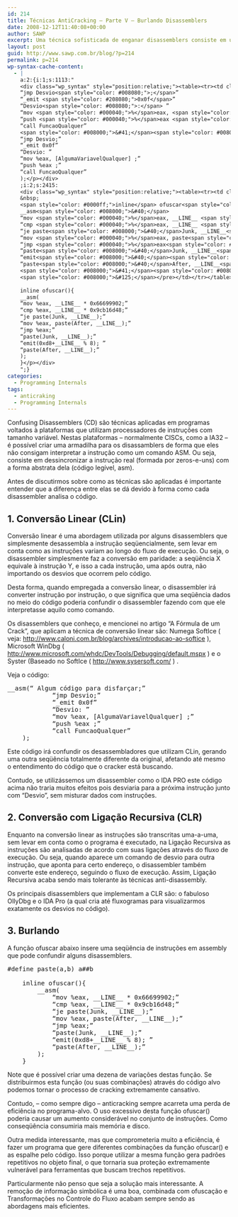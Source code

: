 ```yaml
---
id: 214
title: Técnicas AntiCracking – Parte V – Burlando Disassemblers
date: 2008-12-12T11:40:08+00:00
author: SAWP
excerpt: Uma técnica sofisticada de enganar disassemblers consiste em usar um trecho do programa para alterar os bits das outras partes do programa, que desejamos proteger. A estratégia usada é deslocar os bits de um trecho do programa para que este pedaço pareça possuir outras instruções. Desta forma, o decompilador irá interpretar essas instruções e fornecer informações erradas ao atacante.
layout: post
guid: http://www.sawp.com.br/blog/?p=214
permalink: p=214
wp-syntax-cache-content:
  - |
    a:2:{i:1;s:1113:"
    <div class="wp_syntax" style="position:relative;"><table><tr><td class="code"><pre class="cpp" style="font-family:monospace;">	__asm<span style="color: #008000;">&#40;</span>“	Algum código para disfarçar<span style="color: #008080;">;</span>”
    “jmp Desvio<span style="color: #008080;">;</span>”
    “_emit <span style="color: #208080;">0x0f</span>”
    “Desvio<span style="color: #008080;">:</span> ”
    “mov <span style="color: #000040;">%</span>eax, <span style="color: #008000;">&#91;</span>AlgumaVariavelQualquer<span style="color: #008000;">&#93;</span> <span style="color: #008080;">;</span>”
    “push <span style="color: #000040;">%</span>eax <span style="color: #008080;">;</span>”
    “call FuncaoQualquer”
    <span style="color: #008000;">&#41;</span><span style="color: #008080;">;</span></pre></td></tr></table><p class="theCode" style="display:none;">	__asm(“	Algum código para disfarçar;”
    “jmp Desvio;”
    “_emit 0x0f”
    “Desvio: ”
    “mov %eax, [AlgumaVariavelQualquer] ;”
    “push %eax ;”
    “call FuncaoQualquer”
    );</p></div>
    ;i:2;s:2415:
    <div class="wp_syntax" style="position:relative;"><table><tr><td class="code"><pre class="cpp" style="font-family:monospace;">	<span style="color: #339900;">#define paste(a,b) a##b</span>
    &nbsp;
    <span style="color: #0000ff;">inline</span> ofuscar<span style="color: #008000;">&#40;</span><span style="color: #008000;">&#41;</span><span style="color: #008000;">&#123;</span>
    __asm<span style="color: #008000;">&#40;</span>
    “mov <span style="color: #000040;">%</span>eax, __LINE__ <span style="color: #000040;">*</span> <span style="color: #208080;">0x66699902</span><span style="color: #008080;">;</span>”
    “cmp <span style="color: #000040;">%</span>eax, __LINE__ <span style="color: #000040;">*</span> <span style="color: #208080;">0x9cb16d48</span><span style="color: #008080;">;</span>”
    “je paste<span style="color: #008000;">&#40;</span>Junk, __LINE__<span style="color: #008000;">&#41;</span><span style="color: #008080;">;</span>”
    “mov <span style="color: #000040;">%</span>eax, paste<span style="color: #008000;">&#40;</span>After, __LINE__<span style="color: #008000;">&#41;</span><span style="color: #008080;">;</span>”
    “jmp <span style="color: #000040;">%</span>eax<span style="color: #008080;">;</span>”
    “paste<span style="color: #008000;">&#40;</span>Junk, __LINE__<span style="color: #008000;">&#41;</span><span style="color: #008080;">;</span>”
    “emit<span style="color: #008000;">&#40;</span><span style="color: #208080;">0xd8</span><span style="color: #000040;">+</span>__LINE__ <span style="color: #000040;">%</span> <span style="color: #0000dd;">8</span><span style="color: #008000;">&#41;</span><span style="color: #008080;">;</span> ”
    “paste<span style="color: #008000;">&#40;</span>After, __LINE__<span style="color: #008000;">&#41;</span><span style="color: #008080;">;</span>”
    <span style="color: #008000;">&#41;</span><span style="color: #008080;">;</span>
    <span style="color: #008000;">&#125;</span></pre></td></tr></table><p class="theCode" style="display:none;">	#define paste(a,b) a##b
    
    inline ofuscar(){
    __asm(
    “mov %eax, __LINE__ * 0x66699902;”
    “cmp %eax, __LINE__ * 0x9cb16d48;”
    “je paste(Junk, __LINE__);”
    “mov %eax, paste(After, __LINE__);”
    “jmp %eax;”
    “paste(Junk, __LINE__);”
    “emit(0xd8+__LINE__ % 8); ”
    “paste(After, __LINE__);”
    );
    }</p></div>
    ";}
categories:
  - Programming Internals
tags:
  - anticraking
  - Programming Internals
---
```

Confusing Disassemblers (CD) são técnicas aplicadas em programas voltados à plataformas que utilizam processadores de instruções com tamanho variável. Nestas plataformas – normalmente CISCs, como a IA32 – é possível criar uma armadilha para os disassamblers de forma que eles não consigam interpretar a instrução como um comando ASM. Ou seja, consiste em dessincronizar a instrução real (formada por zeros-e-uns) com a forma abstrata dela (código legível, asm).

Antes de discutirmos sobre como as técnicas são aplicadas é importante entender que a diferença entre elas se dá devido à forma como cada disassembler analisa o código.

## 1. Conversão Linear (CLin)

Conversão linear é uma abordagem utilizada por alguns disassemblers que simplesmente desassembla a instrução seqüencialmente, sem levar em conta como as instruções variam ao longo do fluxo de execução. Ou seja, o disassembler simplesmente faz a conversão em paridade: a seqüência X equivale à instrução Y, e isso a cada instrução, uma após outra, não importando os desvios que ocorrem pelo código.

Desta forma, quando empregada a conversão linear, o disassembler irá converter instrução por instrução, o que significa que uma seqüência dados no meio do código poderia confundir o disassembler fazendo com que ele interpretasse aquilo como comando.

Os disassemblers que conheço, e mencionei no artigo “A Fórmula de um Crack”, que aplicam a técnica de conversão linear são: Numega SoftIce ( veja: <a href="http://www.caloni.com.br/blog/archives/introducao-ao-softice" target="_blank">http://www.caloni.com.br/blog/archives/introducao-ao-softice</a> ), Microsoft WinDbg ( <a href="http://www.microsoft.com/whdc/DevTools/Debugging/default.mspx" target="_self">http://www.microsoft.com/whdc/DevTools/Debugging/default.mspx</a> ) e o Syster (Baseado no SoftIce ( <a href="http://www.sysersoft.com/" target="_blank">http://www.sysersoft.com/</a> ) .

Veja o código:

<pre lang="cpp">__asm(“	Algum código para disfarçar;”
			“jmp Desvio;”
			“_emit 0x0f”
			“Desvio: ”
			“mov %eax, [AlgumaVariavelQualquer] ;”
			“push %eax ;”
			“call FuncaoQualquer”
	);</pre>

Este código irá confundir os desassembladores que utilizam CLin, gerando uma outra seqüência totalmente diferente da original, afetando até mesmo o entendimento do código que o cracker está buscando.

Contudo, se utilizássemos um disassembler como o IDA PRO este código acima não traria muitos efeitos pois desviaria para a próxima instrução junto com “Desvio”, sem misturar dados com instruções.

## 2. Conversão com Ligação Recursiva (CLR)

Enquanto na conversão linear as instruções são transcritas uma-a-uma, sem levar em conta como o programa é executado, na Ligação Recursiva as instruções são analisadas de acordo com suas ligações através do fluxo de execução. Ou seja, quando aparece um comando de desvio para outra instrução, que aponta para certo endereço, o disassembler também converte este endereço, seguindo o fluxo de execução. Assim, Ligação Recursiva acaba sendo mais tolerante às técnicas anti-disassembly.

Os principais disassemblers que implementam a CLR são: o fabuloso OllyDbg e o IDA Pro (a qual cria até fluxogramas para visualizarmos exatamente os desvios no código).

## 3. Burlando

A função ofuscar abaixo insere uma seqüência de instruções em assembly que pode confundir alguns disassemblers.

<pre lang="cpp">#define paste(a,b) a##b

	inline ofuscar(){
		__asm(
			“mov %eax, __LINE__ * 0x66699902;”
			“cmp %eax, __LINE__ * 0x9cb16d48;”
			“je paste(Junk, __LINE__);”
			“mov %eax, paste(After, __LINE__);”
			“jmp %eax;”
			“paste(Junk, __LINE__);”
			“emit(0xd8+__LINE__ % 8); ”
			“paste(After, __LINE__);”
		);
	}</pre>

Note que é possível criar uma dezena de variações destas função. Se distribuirmos esta função (ou suas combinações) através do código alvo podemos tornar o processo de cracking extremamente cansativo.

Contudo, – como sempre digo – anticracking sempre acarreta uma perda de eficiência no programa-alvo. O uso excessivo desta função ofuscar() poderia causar um aumento considerável no conjunto de instruções. Como conseqüência consumiria mais memória e disco.

Outra medida interessante, mas que comprometeria muito a eficiência, é fazer um programa que gere diferentes combinações da função ofuscar() e as espalhe pelo código. Isso porque utilizar a mesma função gera padrões repetitivos no objeto final, o que tornaria sua proteção extremamente vulnerável para ferramentas que buscam trechos repetitivos.

Particularmente não penso que seja a solução mais interessante. A remoção de informação simbólica é uma boa, combinada com ofuscação e Transformações no Controle do Fluxo acabam sempre sendo as abordagens mais eficientes.
